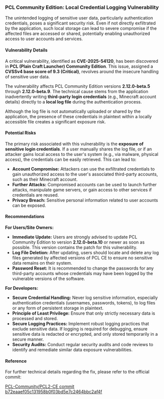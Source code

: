 ### PCL Community Edition: Local Credential Logging Vulnerability

The unintended logging of sensitive user data, particularly authentication credentials, poses a significant security risk. Even if not directly exfiltrated by the application, such local storage can lead to severe compromise if the affected files are accessed or shared, potentially enabling unauthorized access to user accounts and services.

#### Vulnerability Details

A critical vulnerability, identified as **CVE-2025-54120**, has been discovered in **PCL (Plain Craft Launcher) Community Edition**. This issue, assigned a **CVSSv4 base score of 9.3 (Critical)**, revolves around the insecure handling of sensitive user data.

The vulnerability affects PCL Community Edition versions **2.12.0-beta.5** through **2.12.0-beta.9**. The technical cause stems from the application inadvertently writing **third-party login credentials** (e.g., Minecraft account details) directly to a **local log file** during the authentication process.

Although the log file is not automatically uploaded or shared by the application, the presence of these credentials in plaintext within a locally accessible file creates a significant exposure risk.

#### Potential Risks

The primary risk associated with this vulnerability is the **exposure of sensitive login credentials**. If a user manually shares the log file, or if an attacker gains local access to the user's system (e.g., via malware, physical access), the credentials can be easily retrieved. This can lead to:

*   **Account Compromise:** Attackers can use the exfiltrated credentials to gain unauthorized access to the user's associated third-party accounts, such as their Minecraft account.
*   **Further Attacks:** Compromised accounts can be used to launch further attacks, manipulate game servers, or gain access to other services if credentials are reused.
*   **Privacy Breach:** Sensitive personal information related to user accounts can be exposed.

#### Recommendations

**For Users/Site Owners:**

*   **Immediate Update:** Users are strongly advised to update PCL Community Edition to version **2.12.0-beta.10** or newer as soon as possible. This version contains the patch for this vulnerability.
*   **Log File Deletion:** After updating, users should locate and delete any log files generated by affected versions of PCL CE to ensure no sensitive data remains on their system.
*   **Password Reset:** It is recommended to change the passwords for any third-party accounts whose credentials may have been logged by the vulnerable versions of the software.

**For Developers:**

*   **Secure Credential Handling:** Never log sensitive information, especially authentication credentials (usernames, passwords, tokens), to log files or any form of persistent storage in plaintext.
*   **Principle of Least Privilege:** Ensure that only strictly necessary data is processed and stored.
*   **Secure Logging Practices:** Implement robust logging practices that exclude sensitive data. If logging is required for debugging, ensure sensitive data is redacted or encrypted, and only stored temporarily in a secure manner.
*   **Security Audits:** Conduct regular security audits and code reviews to identify and remediate similar data exposure vulnerabilities.

#### Reference

For further technical details regarding the fix, please refer to the official commit:

[PCL-Community/PCL2-CE commit b72eaaef05c131958b0f03bd5e7c2464bbc2af4f](https://github.com/PCL-Community/PCL2-CE/commit/b72eaaef05c131958b0f03bd5e7c2464bbc2af4f)